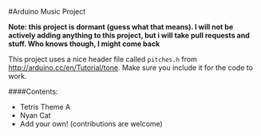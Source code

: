 #Arduino Music Project

**Note: this project is dormant (guess what that means). I will not be actively adding anything to this project, but i will take pull requests and stuff. Who knows though, I might come back**

This project uses a nice header file called <code>pitches.h</code> from <http://arduino.cc/en/Tutorial/tone>. Make sure you include it for the code to work.

####Contents:
* Tetris Theme A
* Nyan Cat
* Add your own! (contributions are welcome)